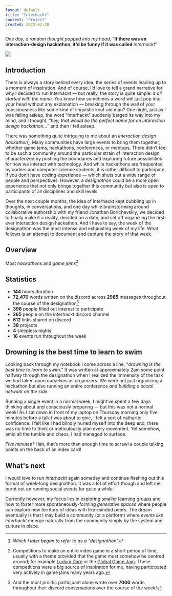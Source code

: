 ```yaml
---
layout: default
title: "Interhackt"
context: "Project"
created: 2023-02-28
---
```


*One day, a random thought popped into my head*, "**If there was an interaction-design hackathon, it'd be funny if it was called** *interhackt*"

<!--A few months later, I found myself running this week-long designathon alongside a group of friends — in what was perhaps the most exhausting, exhilerating, and sleepless weeks of my life. What follows is an attempt to document and capture the story of that week.-->

![](/images/interhackt-landing-page.png)

## Introduction

There is always a story behind every idea, the series of events leading up to a moment of inspiration. And of course, I’d love to tell a grand narrative for why I decided to run Interhackt — but really, the story is quite simple: *it all started with the name*. You know how sometimes a word will just pop into your head without any explanation — breaking through the wall of your consciousness like some kind of linguistic kool-aid man? One night, just as I was falling asleep, the word “interhackt” suddenly barged its way into my mind, and I thought, “*hey, that would be the perfect name for an interaction design hackathon...*” and then I fell asleep.

There was something quite intriguing to me about an *interaction design hackathon*[^designathon]. Many communities have large events to bring them together, whether game jams, hackathons, conferences, or meetups. There didn’t feel to be such a community around the particular strain of interaction design characterized by pushing the boundaries and exploring future possibilities for how we interact with technology. And while hackathons are frequented by coders and computer science students, it is rather difficult to participate if you don’t have coding experience — which shuts out a wide range of people and perspectives. However, a *designathon* could be a more open experience that not only brings together this community but also is open to participants of all disciplines and skill levels.

[^designathon]: *Which I later began to refer to as a "designathon"*

Over the next couple months, the idea of interhackt kept bubbling up in thoughts, in conversations, and one day while brainstorming around collaborative authorship with my friend Jonathan Borichevskiy, we decided to finally make it a reality, decided on a date, and set off organizing the first-ever interaction design hackathon. And I have to say, the week of the designathon was the most intense and exhausting week of my life. <!--This page is both a reflection on the experience of running the designathon, as well as a guide to run similar events in the future.--> What follows is an attempt to document and capture the story of that week.

## Overview

Most *hackathons* and *game jams*[^jams]

[^jams]: Competitions to make an entire video game in a short period of time, usually with a theme provided that the game must somehow be centred around; for example [Ludum Dare](https://ldjam.com/) or the [Global Game Jam](https://globalgamejam.org/). These competitions were a big source of inspiration for me, having participated very actively in game jams many years ago.

## Statistics

- **144** hours duration
- **72,470** words written on the discord across **2985** messages throughout the course of the designathon[^prolific]
- **398** people filled out interest to participate
- **265** people on the interhackt discord channel
- **612** links shared on discord
- **38** projects
- **4** sleepless nights
- **16** events run throughout the week

[^prolific]: And the most prolific participant alone wrote over **7000** words throughout their discord conversations over the course of the week!

## Drowning is the best time to learn to swim

Looking back through my notebook I come across a line, “*drowning is the best time to learn to swim.*” It was written at approximately 2am some point halfway through the designathon when I realized the immensity of the task we had taken upon ourselves as organizers. We were not just organizing a hackathon but also running an entire conference *and building a social network on the side*.

Running a single event in a normal week, I might’ve spent a few days thinking about and consciously preparing — but this was not a normal week! As I sat down in front of my laptop on Thursday morning only five minutes before a talk I was about to give, I felt a sort of cathartic confidence. I felt like I had blindly hurled myself into the deep end; there was no time to think or meticulously plan every movement. Yet somehow, amid all the tumble and chaos, I had managed to surface.

*Five minutes?* Hah, that’s more than enough time to scrawl a couple talking points on the back of an index card!

## What's next

I would love to run *Interhackt* again someday and continue fleshing out this format of week-long designathon. It was a lot of effort though and left me burnt out on running social events for quite a while.

Currently however, my focus lies in exploring smaller [learning groups](/@/learning-groups) and how to foster more spontaneously-forming *generative spaces* where people can explore new territory of ideas with like-minded peers. The dream eventually is that I may build a community (or a platform) where *events like interhackt* emerge naturally from the community simply by the system and culture in place.